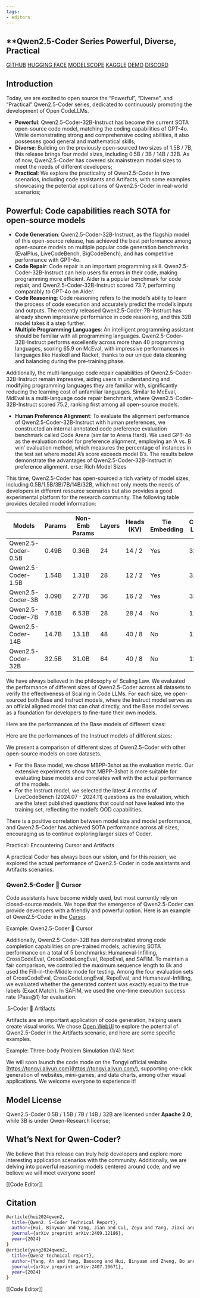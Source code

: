 ```yaml
---
tags:
- editors
---
```

## **Qwen2.5-Coder Series Powerful, Diverse, Practical

[GITHUB](https://github.com/QwenLM/Qwen2.5-Coder) [HUGGING FACE](https://huggingface.co/collections/Qwen/qwen25-coder-66eaa22e6f99801bf65b0c2f) [MODELSCOPE](https://modelscope.cn/organization/qwen) [KAGGLE](https://www.kaggle.com/models/qwen-lm/qwen2.5-coder) [DEMO](https://huggingface.co/spaces/Qwen/Qwen2.5-Coder-demo) [DISCORD](https://discord.gg/yPEP2vHTu4)

## Introduction

Today, we are excited to open source the “Powerful”, “Diverse”, and “Practical” Qwen2.5-Coder series, dedicated to continuously promoting the development of Open CodeLLMs.

-   **Powerful**: Qwen2.5-Coder-32B-Instruct has become the current SOTA open-source code model, matching the coding capabilities of GPT-4o. While demonstrating strong and comprehensive coding abilities, it also possesses good general and mathematical skills;
-   **Diverse**: Building on the previously open-sourced two sizes of 1.5B / 7B, this release brings four model sizes, including 0.5B / 3B / 14B / 32B. As of now, Qwen2.5-Coder has covered six mainstream model sizes to meet the needs of different developers;
-   **Practical**: We explore the practicality of Qwen2.5-Coder in two scenarios, including code assistants and Artifacts, with some examples showcasing the potential applications of Qwen2.5-Coder in real-world scenarios;

## Powerful: Code capabilities reach SOTA for open-source models

-   **Code Generation**: Qwen2.5-Coder-32B-Instruct, as the flagship model of this open-source release, has achieved the best performance among open-source models on multiple popular code generation benchmarks (EvalPlus, LiveCodeBench, BigCodeBench), and has competitive performance with GPT-4o.
-   **Code Repair**: Code repair is an important programming skill. Qwen2.5-Coder-32B-Instruct can help users fix errors in their code, making programming more efficient. Aider is a popular benchmark for code repair, and Qwen2.5-Coder-32B-Instruct scored 73.7, performing comparably to GPT-4o on Aider.
-   **Code Reasoning**: Code reasoning refers to the model’s ability to learn the process of code execution and accurately predict the model’s inputs and outputs. The recently released Qwen2.5-Coder-7B-Instruct has already shown impressive performance in code reasoning, and this 32B model takes it a step further.
-   **Multiple Programming Languages**: An intelligent programming assistant should be familiar with all programming languages. Qwen2.5-Coder-32B-Instruct performs excellently across more than 40 programming languages, scoring 65.9 on McEval, with impressive performances in languages like Haskell and Racket, thanks to our unique data cleaning and balancing during the pre-training phase.

Additionally, the multi-language code repair capabilities of Qwen2.5-Coder-32B-Instruct remain impressive, aiding users in understanding and modifying programming languages they are familiar with, significantly reducing the learning cost of unfamiliar languages. Similar to McEval, MdEval is a multi-language code repair benchmark, where Qwen2.5-Coder-32B-Instruct scored 75.2, ranking first among all open-source models.

-   **Human Preference Alignment**: To evaluate the alignment performance of Qwen2.5-Coder-32B-Instruct with human preferences, we constructed an internal annotated code preference evaluation benchmark called Code Arena (similar to Arena Hard). We used GPT-4o as the evaluation model for preference alignment, employing an ‘A vs. B win’ evaluation method, which measures the percentage of instances in the test set where model A’s score exceeds model B’s. The results below demonstrate the advantages of Qwen2.5-Coder-32B-Instruct in preference alignment.
erse: Rich Model Sizes

This time, Qwen2.5-Coder has open-sourced a rich variety of model sizes, including 0.5B/1.5B/3B/7B/14B/32B, which not only meets the needs of developers in different resource scenarios but also provides a good experimental platform for the research community. The following table provides detailed model information:

| Models | Params | Non-Emb Params | Layers | Heads (KV) | Tie Embedding | Context Length | License |
| --- | --- | --- | --- | --- | --- | --- | --- |
| Qwen2.5-Coder-0.5B | 0.49B | 0.36B | 24 | 14 / 2 | Yes | 32K | Apache 2.0 |
| Qwen2.5-Coder-1.5B | 1.54B | 1.31B | 28 | 12 / 2 | Yes | 32K | Apache 2.0 |
| Qwen2.5-Coder-3B | 3.09B | 2.77B | 36 | 16 / 2 | Yes | 32K | Qwen Research |
| Qwen2.5-Coder-7B | 7.61B | 6.53B | 28 | 28 / 4 | No | 128K | Apache 2.0 |
| Qwen2.5-Coder-14B | 14.7B | 13.1B | 48 | 40 / 8 | No | 128K | Apache 2.0 |
| Qwen2.5-Coder-32B | 32.5B | 31.0B | 64 | 40 / 8 | No | 128K | Apache 2.0 |

We have always believed in the philosophy of Scaling Law. We evaluated the performance of different sizes of Qwen2.5-Coder across all datasets to verify the effectiveness of Scaling in Code LLMs. For each size, we open-sourced both Base and Instruct models, where the Instruct model serves as an official aligned model that can chat directly, and the Base model serves as a foundation for developers to fine-tune their own models.

Here are the performances of the Base models of different sizes:

Here are the performances of the Instruct models of different sizes:

We present a comparison of different sizes of Qwen2.5-Coder with other open-source models on core datasets.

-   For the Base model, we chose MBPP-3shot as the evaluation metric. Our extensive experiments show that MBPP-3shot is more suitable for evaluating base models and correlates well with the actual performance of the models.
-   For the Instruct model, we selected the latest 4 months of LiveCodeBench (2024.07 - 2024.11) questions as the evaluation, which are the latest published questions that could not have leaked into the training set, reflecting the model’s OOD capabilities.

There is a positive correlation between model size and model performance, and Qwen2.5-Coder has achieved SOTA performance across all sizes, encouraging us to continue exploring larger sizes of Coder.

Practical: Encountering Cursor and Artifacts

A practical Coder has always been our vision, and for this reason, we explored the actual performance of Qwen2.5-Coder in code assistants and Artifacts scenarios.

### Qwen2.5-Coder 🤝 Cursor

Code assistants have become widely used, but most currently rely on closed-source models. We hope that the emergence of Qwen2.5-Coder can provide developers with a friendly and powerful option. Here is an example of Qwen2.5-Coder in the [Cursor](https://www.cursor.com/).

Example: Qwen2.5-Coder 🤝 Cursor

Additionally, Qwen2.5-Coder-32B has demonstrated strong code completion capabilities on pre-trained models, achieving SOTA performance on a total of 5 benchmarks: Humaneval-Infilling, CrossCodeEval, CrossCodeLongEval, RepoEval, and SAFIM. To maintain a fair comparison, we controlled the maximum sequence length to 8k and used the Fill-in-the-Middle mode for testing. Among the four evaluation sets of CrossCodeEval, CrossCodeLongEval, RepoEval, and Humaneval-Infilling, we evaluated whether the generated content was exactly equal to the true labels (Exact Match). In SAFIM, we used the one-time execution success rate (Pass@1) for evaluation.

.5-Coder 🤝 Artifacts

Artifacts are an important application of code generation, helping users create visual works. We chose [Open WebUI](https://openwebui.com/) to explore the potential of Qwen2.5-Coder in the Artifacts scenario, and here are some specific examples.

Example: Three-body Problem Simulation (1/4) Next

We will soon launch the code mode on the Tongyi official website [https://tongyi.aliyun.com](https://tongyi.aliyun.com/), supporting one-click generation of websites, mini-games, and data charts, among other visual applications. We welcome everyone to experience it!

## Model License

Qwen2.5-Coder 0.5B / 1.5B / 7B / 14B / 32B are licensed under **Apache 2.0**, while 3B is under Qwen-Research license;

## What’s Next for Qwen-Coder?

We believe that this release can truly help developers and explore more interesting application scenarios with the community. Additionally, we are delving into powerful reasoning models centered around code, and we believe we will meet everyone soon!

[[Code Editor]]

## Citation

```bash
@article{hui2024qwen2,
  title={Qwen2. 5-Coder Technical Report},
  author={Hui, Binyuan and Yang, Jian and Cui, Zeyu and Yang, Jiaxi and Liu, Dayiheng and Zhang, Lei and Liu, Tianyu and Zhang, Jiajun and Yu, Bowen and Dang, Kai and others},
  journal={arXiv preprint arXiv:2409.12186},
  year={2024}
}
@article{yang2024qwen2,
  title={Qwen2 technical report},
  author={Yang, An and Yang, Baosong and Hui, Binyuan and Zheng, Bo and Yu, Bowen and Zhou, Chang and Li, Chengpeng and Li, Chengyuan and Liu, Dayiheng and Huang, Fei and others},
  journal={arXiv preprint arXiv:2407.10671},
  year={2024}
}
```

[[Code Editor]]  